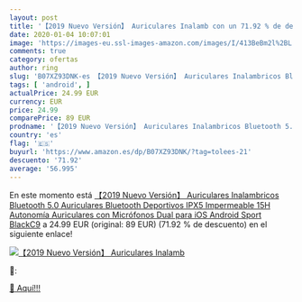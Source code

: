 ```yaml
---
layout: post
title: '【2019 Nuevo Versión】 Auriculares Inalamb con un 71.92 % de descuento'
date: 2020-01-04 10:07:01
image: 'https://images-eu.ssl-images-amazon.com/images/I/413BeBm2l%2BL._SL200_.jpg'
comments: true
category: ofertas
author: ring
slug: 'B07XZ93DNK-es 【2019 Nuevo Versión】 Auriculares Inalambricos Bluetooth...'
tags: [ 'android', ]
actualPrice: 24.99 EUR
currency: EUR
price: 24.99
comparePrice: 89 EUR
prodname: '【2019 Nuevo Versión】 Auriculares Inalambricos Bluetooth 5.0  Auriculares Bluetooth Deportivos IPX5 Impermeable  15H Autonomía Auriculares con Micrófonos Dual para iOS Android Sport BlackC9'
country: 'es'
flag: '🇪🇸'
buyurl: 'https://www.amazon.es/dp/B07XZ93DNK/?tag=tolees-21'
descuento: '71.92'
average: '56.995'
---
```


En este momento está [【2019 Nuevo Versión】 Auriculares Inalambricos Bluetooth 5.0  Auriculares Bluetooth Deportivos IPX5 Impermeable  15H Autonomía Auriculares con Micrófonos Dual para iOS Android Sport BlackC9](https://www.amazon.es/dp/B07XZ93DNK/?tag=tolees-21) a 24.99 EUR (original: 89 EUR) (71.92 %  de descuento) en el siguiente enlace!

[![【2019 Nuevo Versión】 Auriculares Inalamb](https://images-eu.ssl-images-amazon.com/images/I/413BeBm2l%2BL._SL200_.jpg)](https://www.amazon.es/dp/B07XZ93DNK/?tag=tolees-21)

🔎:


[🛒 Aquí!!!](https://www.amazon.es/dp/B07XZ93DNK/?tag=tolees-21)
